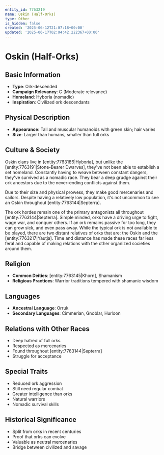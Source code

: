 ```yaml
---
entity_id: 7763219
name: Oskin (Half-Orks)
type: Other
is_hidden: false
created: '2025-06-12T21:07:18+00:00'
updated: '2025-06-17T02:04:42.222367+00:00'
---
```


# Oskin (Half-Orks)

## Basic Information

- **Type**: Ork-descended
- **Campaign Relevancy**: C (Moderate relevance)
- **Homeland**: Hyboria (nomadic)
- **Inspiration**: Civilized ork descendants

## Physical Description

- **Appearance**: Tall and muscular humanoids with green skin; hair varies
- **Size**: Larger than humans, smaller than full orks

## Culture & Society

Oskin clans live in [entity:7763186|Hyboria], but unlike the [entity:7763191|Stone-Bearer Dwarves], they've not been able to establish a set homeland. Constantly having to weave between constant dangers, they've survived as a nomadic race. They bear a deep grudge against their ork ancestors due to the never-ending conflicts against them.

Due to their size and physical prowess, they make good mercenaries and sailors. Despite having a relatively low population, it's not uncommon to see an Oskin throughout [entity:7763144|Septerra].

The ork hordes remain one of the primary antagonists all throughout [entity:7763144|Septerra]. Simple minded, orks have a driving urge to fight, wage war, and conquer others. If an ork remains passive for too long, they can grow sick, and even pass away. While the typical ork is not available to be played, there are two distant relatives of orks that are: the Oskin and the [entity:7763217|Yautja]. Time and distance has made these races far less feral and capable of making relations with the other organized societies around them.

## Religion

- **Common Deities**: [entity:7763145|Khorn], Shamanism
- **Religious Practices**: Warrior traditions tempered with shamanic wisdom

## Languages

- **Ancestral Language**: Orruk
- **Secondary Languages**: Cimmerian, Gnoblar, Hurloon

## Relations with Other Races

- Deep hatred of full orks
- Respected as mercenaries
- Found throughout [entity:7763144|Septerra]
- Struggle for acceptance

## Special Traits

- Reduced ork aggression
- Still need regular combat
- Greater intelligence than orks
- Natural warriors
- Nomadic survival skills

## Historical Significance

- Split from orks in recent centuries
- Proof that orks can evolve
- Valuable as neutral mercenaries
- Bridge between civilized and savage